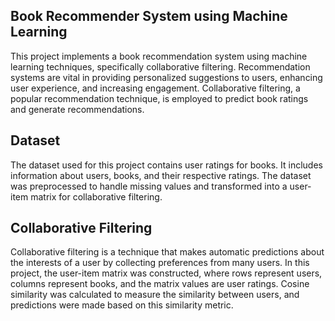 ## Book Recommender System using Machine Learning
This project implements a book recommendation system using machine learning techniques, specifically collaborative filtering. Recommendation systems are vital in providing personalized suggestions to users, enhancing user experience, and increasing engagement. Collaborative filtering, a popular recommendation technique, is employed to predict book ratings and generate recommendations.

## Dataset
The dataset used for this project contains user ratings for books. It includes information about users, books, and their respective ratings. The dataset was preprocessed to handle missing values and transformed into a user-item matrix for collaborative filtering.

## Collaborative Filtering
Collaborative filtering is a technique that makes automatic predictions about the interests of a user by collecting preferences from many users. In this project, the user-item matrix was constructed, where rows represent users, columns represent books, and the matrix values are user ratings. Cosine similarity was calculated to measure the similarity between users, and predictions were made based on this similarity metric.
